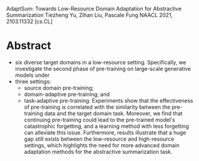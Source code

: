 AdaptSum: Towards Low-Resource Domain Adaptation for Abstractive Summarization
Tiezheng Yu, Zihan Liu, Pascale Fung
NAACL 2021, 2103.11332 [cs.CL]

# Abstract

* six diverse target domains in a low-resource setting. Specifically, we
  investigate the second phase of pre-training on large-scale generative models
  under
* three settings:
  * source domain pre-training;
  * domain-adaptive pre-training; and
  * task-adaptive pre-training. Experiments show that the effectiveness of
    pre-training is correlated with the similarity between the pre-training data
    and the target domain task. Moreover, we find that continuing pre-training
    could lead to the pre-trained model's catastrophic forgetting, and a
    learning method with less forgetting can alleviate this issue. Furthermore,
    results illustrate that a huge gap still exists between the low-resource and
    high-resource settings, which highlights the need for more advanced domain
    adaptation methods for the abstractive summarization task.
